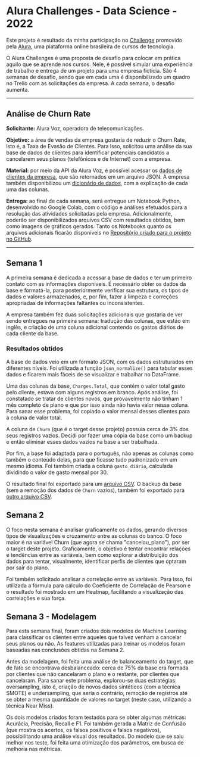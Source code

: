 # Alura Challenges - Data Science - 2022

Este projeto é resultado da minha participação no [Challenge](https://www.alura.com.br/challenges/data-science) promovido pela [Alura](https://www.alura.com.br), uma plataforma online brasileira de cursos de tecnologia. 

O Alura Challenges é uma proposta de desafio para colocar em prática aquilo que se aprende nos cursos. Nele, é possível simular uma experiência de trabalho e entrega de um projeto para uma empresa fictícia. São 4 semanas de desafio, sendo que em cada uma é disponibilizado um quadro no Trello com as solicitações da empresa. A cada semana, o desafio aumenta. 

---

## Análise de Churn Rate

**Solicitante:** Alura Voz, operadora de telecomunicações.

**Objetivo:** a área de vendas da empresa gostaria de reduzir o Churn Rate, isto é, a Taxa de Evasão de Clientes. Para isso, solicitou uma análise da sua base de dados de clientes para identificar potenciais candidatos a cancelarem seus planos (telefônicos e de Internet) com a empresa.

**Material:** por meio da API da Alura Voz, é possível acessar os [dados de clientes da empresa](https://github.com/sthemonica/alura-voz/blob/main/Dados/Telco-Customer-Churn.json), que são retornados em um arquivo JSON. A empresa também disponibilizou um [dicionário de dados](https://github.com/sthemonica/alura-voz/blob/main/dicionario.md), com a explicação de cada uma das colunas.

**Entrega:** ao final de cada semana, será entregue um Notebook Python, desenvolvido no Google Colab, com  o código e análises efetuados para a resolução das atividades solicitadas pela empresa. Adicionalmente, poderão ser disponibilizados  arquivos CSV com resultados obtidos, bem como imagens de gráficos gerados. Tanto os Notebooks quanto os arquivos adicionais ficarão disponíveis no [Repositório criado para o projeto no GitHub](https://github.com/zingarelli/alura-challenges-data-science-2022).

---

## Semana 1
A primeira semana é dedicada a acessar a base de dados e ter um primeiro contato com as informações disponíveis. É necessário obter os dados da base e formatá-la, para posteriormente verificar sua estrutura, os tipos de dados e valores armazenados, e, por fim, fazer a limpeza e correções apropriadas de informações faltantes ou inconsistentes.

A empresa também fez duas solicitações adicionais que gostaria de ver sendo entregues na primeira semana: tradução das colunas, que estão em inglês, e criação de uma coluna adicional contendo os gastos diários de cada cliente da base.

### Resultados obtidos
A base de dados veio em um formato JSON, com os dados estruturados em diferentes níveis. Foi utilizada a função `json_normalize()` para tabular esses dados e ficarem mais fáceis de se visualizar e trabalhar no DataFrame.

Uma das colunas da base, `Charges.Total`, que contém o valor total gasto pelo cliente, estava com alguns registros em branco. Após análise, foi constatado se tratar de clientes novos, que provavelmente não tinham 1 mês completo de plano e que por isso ainda não havia valor nessa coluna. Para sanar esse problema, foi copiado o valor mensal desses clientes para a coluna de valor total. 

A coluna de `Churn` (que é o target desse projeto) possuía cerca de 3% dos seus registros vazios. Decidi por fazer uma cópia da base como um backup e então eliminar esses dados vazios na base a ser trabalhada.

Por fim, a base foi adaptada para o português, não apenas as colunas como também o conteúdo delas, para que ficasse tudo padronizado em um mesmo idioma. Foi também criada a coluna `gasto_diário`, calculada dividindo o valor de gasto mensal por 30.

O resultado final foi exportado para um [arquivo CSV](https://raw.githubusercontent.com/zingarelli/alura-challenges-data-science-2022/main/Semana-1/analise_semana_1.csv). O backup da base (sem a remoção dos dados de `Churn` vazios), também foi exportado para [outro arquivo CSV](https://raw.githubusercontent.com/zingarelli/alura-challenges-data-science-2022/main/Semana-1/dados_sem_churn_removido.csv).

## Semana 2
O foco nesta semana é analisar graficamente os dados, gerando diversos tipos de visualizações e cruzamento entre as colunas do banco. O foco maior é na variável Churn (que agora se chama "cancelou_plano"), por ser o target deste projeto. Graficamente, o objetivo é tentar encontrar relações e tendências entre as variáveis, bem como explorar a distribuição dos dados para tentar, visualmente, identificar perfis de clientes que optaram por sair do plano.

Foi também solicitado analisar a correlação entre as variáveis. Para isso, foi utilizada a fórmula para cálculo do Coeficiente de Correlação de Pearson e o resultado foi mostrado em um Heatmap, facilitando a visualização das correlações e sua força. 

## Semana 3 - Modelagem
Para esta semana final, foram criados dois modelos de Machine Learning para classificar os clientes entre aqueles que talvez venham a cancelar seus planos ou não. As features utilizadas para treinar os modelos foram baseadas nas conclusões obtidas na Semana 2. 

Antes da modelagem, foi feita uma análise de balanceamento do target, que de fato se encontrava desbalanceado: cerca de 75% da base era formada por clientes que não cancelaram o plano e o restante, por clientes que cancelaram. Para sanar este problema, explorou-se duas estratégias: oversampling, isto é, criação de novos dados sintéticos (com a técnica SMOTE) e undersampling, que seria o contrário, remoção de registros até se obter a mesma quantidade de valores no target (neste caso, utilizando a técnica Near Miss).

Os dois modelos criados foram testados para se obter algumas métricas: Acurácia, Precisão, Recall e F1. Foi também gerada a Matriz de Confusão (que mostra os acertos, os falsos positivos e falsos negativos), possibilitando uma análise visual dos resultados. Do  modelo que se saiu melhor nos teste, foi feita uma otimização dos parâmetros, em busca de melhoria nas métricas. 
